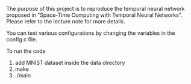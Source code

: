 The purpose of this project is to reproduce the temporal neural network proposed in "Space-Time Computing with Temporal Neural Networks".
Please refer to the lecture note for more details.

You can test various configurations by changing the variables in the config.c file.

To run the code
1) add MNIST dataset inside the data directory
2) make
3) ./main
